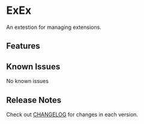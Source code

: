 # ExEx
An extestion for managing extensions.

## Features

<!-- ## Extension Settings

Include if your extension adds any VS Code settings through the `contributes.configuration` extension point.

For example:

This extension contributes the following settings:

* `myExtension.enable`: enable/disable this extension 
* `myExtension.thing`: set to `blah` to do something-->

## Known Issues
No known issues

## Release Notes

Check out [CHANGELOG](CHANGELOG.md) for changes in each version.

